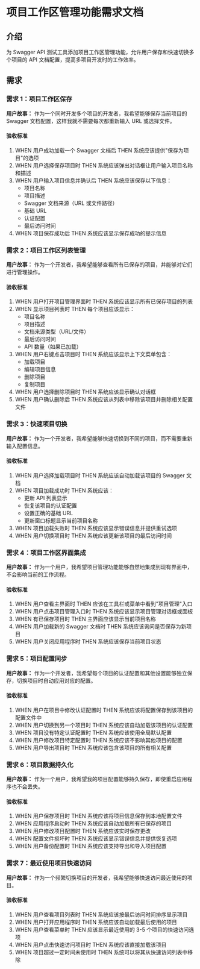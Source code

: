 # 项目工作区管理功能需求文档

## 介绍

为 Swagger API 测试工具添加项目工作区管理功能，允许用户保存和快速切换多个项目的 API 文档配置，提高多项目开发时的工作效率。

## 需求

### 需求 1：项目工作区保存

**用户故事：** 作为一个同时开发多个项目的开发者，我希望能够保存当前项目的 Swagger 文档配置，这样我就不需要每次都重新输入 URL 或选择文件。

#### 验收标准

1. WHEN 用户成功加载一个 Swagger 文档后 THEN 系统应该提供"保存为项目"的选项
2. WHEN 用户选择保存项目时 THEN 系统应该弹出对话框让用户输入项目名称和描述
3. WHEN 用户输入项目信息并确认后 THEN 系统应该保存以下信息：
   - 项目名称
   - 项目描述
   - Swagger 文档来源（URL 或文件路径）
   - 基础 URL
   - 认证配置
   - 最后访问时间
4. WHEN 项目保存成功后 THEN 系统应该显示保存成功的提示信息

### 需求 2：项目工作区列表管理

**用户故事：** 作为一个开发者，我希望能够查看所有已保存的项目，并能够对它们进行管理操作。

#### 验收标准

1. WHEN 用户打开项目管理界面时 THEN 系统应该显示所有已保存项目的列表
2. WHEN 显示项目列表时 THEN 每个项目应该显示：
   - 项目名称
   - 项目描述
   - 文档来源类型（URL/文件）
   - 最后访问时间
   - API 数量（如果已加载）
3. WHEN 用户右键点击项目时 THEN 系统应该显示上下文菜单包含：
   - 加载项目
   - 编辑项目信息
   - 删除项目
   - 复制项目
4. WHEN 用户选择删除项目时 THEN 系统应该显示确认对话框
5. WHEN 用户确认删除后 THEN 系统应该从列表中移除该项目并删除相关配置文件

### 需求 3：快速项目切换

**用户故事：** 作为一个开发者，我希望能够快速切换到不同的项目，而不需要重新输入配置信息。

#### 验收标准

1. WHEN 用户选择加载项目时 THEN 系统应该自动加载该项目的 Swagger 文档
2. WHEN 项目加载成功时 THEN 系统应该：
   - 更新 API 列表显示
   - 恢复该项目的认证配置
   - 设置正确的基础 URL
   - 更新窗口标题显示当前项目名称
3. WHEN 项目加载失败时 THEN 系统应该显示错误信息并提供重试选项
4. WHEN 用户切换项目时 THEN 系统应该更新该项目的最后访问时间

### 需求 4：项目工作区界面集成

**用户故事：** 作为一个用户，我希望项目管理功能能够自然地集成到现有界面中，不会影响当前的工作流程。

#### 验收标准

1. WHEN 用户查看主界面时 THEN 应该在工具栏或菜单中看到"项目管理"入口
2. WHEN 用户点击项目管理入口时 THEN 系统应该显示项目管理对话框或面板
3. WHEN 有已保存项目时 THEN 主界面应该显示当前项目名称
4. WHEN 用户加载新的 Swagger 文档时 THEN 系统应该询问是否保存为新项目
5. WHEN 用户关闭应用程序时 THEN 系统应该保存当前项目状态

### 需求 5：项目配置同步

**用户故事：** 作为一个开发者，我希望每个项目的认证配置和其他设置能够独立保存，切换项目时自动应用对应的配置。

#### 验收标准

1. WHEN 用户在项目中修改认证配置时 THEN 系统应该将配置保存到该项目的配置文件中
2. WHEN 用户切换到另一个项目时 THEN 系统应该自动加载该项目的认证配置
3. WHEN 项目没有特定认证配置时 THEN 系统应该使用全局默认配置
4. WHEN 用户修改项目特定配置时 THEN 系统应该不影响其他项目的配置
5. WHEN 用户导出项目时 THEN 系统应该包含该项目的所有相关配置

### 需求 6：项目数据持久化

**用户故事：** 作为一个用户，我希望我的项目配置能够持久保存，即使重启应用程序也不会丢失。

#### 验收标准

1. WHEN 用户保存项目时 THEN 系统应该将项目信息保存到本地配置文件
2. WHEN 应用程序启动时 THEN 系统应该自动加载所有已保存的项目
3. WHEN 用户修改项目配置时 THEN 系统应该实时保存更改
4. WHEN 配置文件损坏时 THEN 系统应该显示错误信息并提供恢复选项
5. WHEN 用户备份配置时 THEN 系统应该支持导出和导入项目配置

### 需求 7：最近使用项目快速访问

**用户故事：** 作为一个频繁切换项目的开发者，我希望能够快速访问最近使用的项目。

#### 验收标准

1. WHEN 用户查看项目列表时 THEN 系统应该按最后访问时间排序显示项目
2. WHEN 用户打开应用程序时 THEN 系统应该自动加载最后使用的项目
3. WHEN 用户查看菜单时 THEN 应该显示最近使用的 3-5 个项目的快速访问选项
4. WHEN 用户点击快速访问项目时 THEN 系统应该直接加载该项目
5. WHEN 项目超过一定时间未使用时 THEN 系统可以将其从快速访问列表中移除